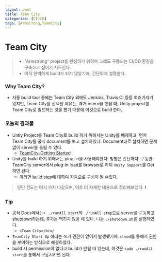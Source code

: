 ```yaml
---
layout: post
title: Team City
categories: [CI/CD]
tags: [Armstrong,TeamCity]
---
```

# Team City

> *  "Armstrong" project를 완성하기 위하여 그래도 구동되는 CI/CD 환경을 구축하고 싶어서 시도한다.
> * 아직 완벽하게 build가 되지 않았기에, 간단하게 설명한다.

### Why Team City?

* 자동 build tool 중에는 Team City 외에도 Jenkins, Travis CI 등등 여러가지가 있지만, Team City를 선택한 이유는, 과거 intern을 했을 때, Unity project를 Team City로 빌드하는 것을 봤기 때문에 이것으로 build 한다.

### 오늘의 결과물

* Untiy Project를 Team City로 build 하기 위해서는 Unity를 배제하고, 먼저 Team City를 공식 document를 보고 설치하였다. Document대로 설치하면 문제 없이 server를 돌릴 수 있다.
  * [TeamCity-Getting Started](https://www.jetbrains.com/help/teamcity/2020.1/getting-started-with-teamcity.html?_ga=2.14996278.1834950870.1595387806-309280763.1595387806&q=build&s=quick)
* Unity를 build 하기 위해서는 plug-in을 사용해야한다. 방법은 간단하다. 구동한 TeamCity server에서 plug-in load를 browser로 하여 ``Unity Support``를 Get하면 된다.
  * 이러면 build step에 대하여 자동으로 구성이 될 수있다.

> 일단 진도는 여기 까지 나갔으며, 이후 더 자세한 내용으로 정리해보겠다. :exclamation:

### Tip

* 공식 Docs에서는ㄴ ``./runAll start``와 ``./runAll stop``으로 server를 구동하고 shutdown하는데, 후자는 먹히지 않을 때 있다. 나는 ``./shutdown.sh``을 실행하였다.
  * ``<Team City>/bin/``
* ``TeamCity Start Up`` 에러는 쓰기 권한이 없어서 발생했기에, ``chmod``를 통해서 권한을 부여하는 방식으로 해결하였다.
* build 시 permission이 없다고 build가 안될 때 있는데, 이것은 ``sudo ./runAll start``를 통해서 구동시키면 된다.